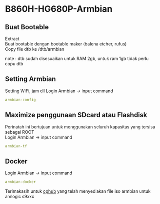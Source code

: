 # B860H-HG680P-Armbian

## Buat Bootable  
Extract  
Buat bootable dengan bootable maker (balena etcher, rufus)  
Copy file dtb ke /dtb/armbian  

note : dtb sudah disesuaikan untuk RAM 2gb, untuk ram 1gb tidak perlu copu dtb

## Setting Armbian  
Setting WiFi, jam dll
Login Armbian -> input command
```yaml
armbian-config
```

## Maximize penggunaan SDcard atau Flashdisk  
Perinatah ini bertujuan untuk menggunakan seluruh kapasitas yang tersisa sebagai ROOT  
Login Armbian -> input command
```yaml
armbian-tf
```

## Docker
Login Armbian -> input command
```yaml
armbian-docker
```
  
  
Terimakasih untuk [ophub](https://github.com/ophub) yang telah menyediakan file iso armbian untuk amlogic s9xxx
